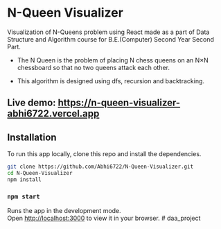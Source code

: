 # N-Queen Visualizer

Visualization of N-Queens problem using React made as a part of Data Structure and Algorithm course for B.E.(Computer) Second Year Second Part.

- The N Queen is the problem of placing N chess queens on an N×N chessboard so that no two queens attack each other.

- This algorithm is designed using dfs, recursion and backtracking.


## Live demo: https://n-queen-visualizer-abhi6722.vercel.app


## Installation

To run this app locally, clone this repo and install the dependencies.

```bash
git clone https://github.com/Abhi6722/N-Queen-Visualizer.git
cd N-Queen-Visualizer
npm install
```

### `npm start`

Runs the app in the development mode.\
Open [http://localhost:3000](http://localhost:3000) to view it in your browser.
#   d a a _ p r o j e c t  
 